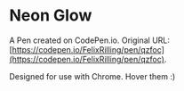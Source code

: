# Neon Glow

A Pen created on CodePen.io. Original URL: [https://codepen.io/FelixRilling/pen/qzfoc](https://codepen.io/FelixRilling/pen/qzfoc).

Designed for use with Chrome.  Hover them :)
